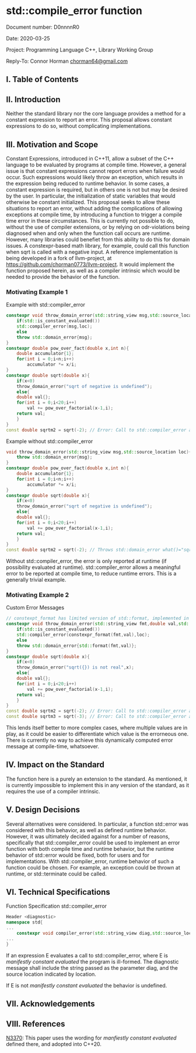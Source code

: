 # std::compile_error function
Document number: D0nnnnR0

Date: 2020-03-25

Project: Programming Language C++, Library Working Group

Reply-To: Connor Horman <chorman64@gmail.com>

## I. Table of Contents

## II. Introduction

Neither the standard library nor the core language provides a method for a constant expression to report an error. This proposal allows constant expressions to do so, without complicating implementations.

## III. Motivation and Scope

Constant Expressions, introduced in C++11, allow a subset of the C++ language to be evaluated by programs at compile time. However, a general issue is that constant expressions cannot report errors when failure would occur.
Such expressions would likely throw an exception, which results in the expression being reduced to runtime behavior. In some cases, a constant expression is required, but in others one is not but may be desired by the user. In particular, the initialization of static variables that would otherwise be constant initialized. This proposal seeks to allow these situations to report an error, without adding the complications of allowing exceptions at compile time, by introducing a function to trigger a compile time error in these circumstances.
This is currently not possible to do, without the use of compiler extensions, or by relying on odr-violations being diagnosed when and only when the function call occurs are runtime.
However, many libraries could benefiet from this ability to do this for domain issues. A constexpr-based math library, for example, could call this function when sqrt is called with a negative input.
A reference implementation is being developed in a fork of llvm-project, at <https://github.com/chorman0773/llvm-project>. It would implement the function proposed herein, as well as a compiler intrinsic which would be needed to provide the behavior of the function.

### Motivating Example 1

Example with std::compiler_error
```c++
constexpr void throw_domain_error(std::string_view msg,std::source_location loc=std::source_location::current()){
    if(std::is_constant_evaluated())
	std::compiler_error(msg,loc);
    else
	throw std::domain_error{msg};
}
constexpr double pow_over_fact(double x,int n){
    double accumulator{1};
    for(int i = 0;i<n;i++)
        accumulator *= x/i;
}
constexpr double sqrt(double x){
    if(x<0)
	throw_domain_error("sqrt of negative is undefined");
    else{
	double val{};
	for(int i = 0;i<20;i++)
	    val += pow_over_factorial(x-1,i);
	return val;
    }
}
const double sqrtm2 = sqrt(-2); // Error: Call to std::compiler_error at line 13, sqrt:  "sqrt negative is undefined"
```

Example without std::compiler_error

```c++
void throw_domain_error(std::string_view msg,std::source_location loc){
    throw std::domain_error{msg};
}
constexpr double pow_over_fact(double x,int n){
    double accumulator{1};
    for(int i = 0;i<n;i++)
        accumulator *= x/i;
}
constexpr double sqrt(double x){
    if(x<0)
	throw_domain_error("sqrt of negative is undefined");
    else{
	double val{};
	for(int i = 0;i<20;i++)
	    val += pow_over_factorial(x-1,i);
	return val;
    }
}
const double sqrtm2 = sqrt(-2); // Throws std::domain_error what()="sqrt of negative is undefined" at runtime.
```

Without std::compiler_error, the error is only reported at runtime (if possibility evaluated at runtime). std::compiler_error allows a meaningful error to be reported at compile time, to reduce runtime errors.
This is a generally trivial example. 

### Motivating Example 2

Custom Error Messages

```c++
// constexpt_format has limited version of std::format, implemented in constexpr
constexpr void throw_domain_error(std::string_view fmt,double val,std::source_location loc=std::source_location::current()){
    if(std::is_constant_evaluated())
	std::compiler_error(constexpr_format(fmt,val),loc);
    else
	throw std::domain_error{std::format(fmt,val)};
}
constexpr double sqrt(double x){
    if(x<0)
	throw_domain_error("sqrt({}) is not real",x);
    else{
	double val{};
	for(int i = 0;i<20;i++)
	    val += pow_over_factorial(x-1,i);
	return val;
    }
}
const double sqrtm2 = sqrt(-2); // Error: Call to std::compiler_error at line 13, sqrt: "sqrt(-2.0) is not real"
const double sqrtm3 = sqrt(-3); // Error: Call to std::compiler_error at line 13, sqrt: "sqrt(-3.0) is not real"
```

This lends itself better to more complex cases, where multiple values are in play, as it could be easier to differentiate which value is the errorneous one. 
There is currently no way to achieve this dynamically computed error message at compile-time, whatsoever.

## IV. Impact on the Standard

The function here is a purely an extension to the standard. 
As mentioned, it is currently impossible to implement this in any version of the standard, as it requires the use of a compiler intrinsic.

## V. Design Decisions
Several alternatives were considered. In particular, a function std::error was considered with this behavior, as well as defined runtime behavior. However, it was ultimately decided against for a number of reasons, specifically that std::compiler_error could be used to implement an error function with both compile time and runtime behavior, but the runtime behavior of std::error would be fixed, both for users and for implementations. With std::compiler_error, runtime behavior of such a function could be chosen. For example, an exception could be thrown at runtime, or std::terminate could be called. 

## VI. Technical Specifications

Function Specification std::compiler_error

```c++
Header <diagnostic>
namespace std{
...
    constexpr void compiler_error(std::string_view diag,std::source_location location=std::source_location::current()) noexcept;
...
}
```



If an expression E evaluates a call to std::compiler_error, where E is *manifestly constant evaluated* the program is ill-formed.
The diagnostic message shall include the string passed as the parameter diag, and the source location indicated by location.

If E is not *manifestly constant evaluated* the behavior is undefined.

## VII. Acknowledgements

## VIII. References

[N3370](https://open-std.org/jtc1/sc22/wg21/docs/papers/2012/n3370.html): This paper uses the wording for *manfiestly constant evaluated* defined there, and adopted into C++20. 
